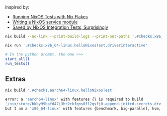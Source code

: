 

Inspired by: 
- [Running NixOS Tests with Nix Flakes](https://blakesmith.me/2024/03/02/running-nixos-tests-with-flakes.html)
- [Writing a NixOS service module](https://scvalex.net/posts/58/)
- [Saved by NixOS Integration Tests, Surprisingly](https://boinkor.net/2024/02/saved-by-nixos-integration-tests-surprisingly/)


```bash
nix build --no-link --print-build-logs --print-out-paths '.#checks.x86_64-linux.helloNixosTest'
```


```bash
nix run '.#checks.x86_64-linux.helloNixosTest.driverInteractive'
```


```bash
# In the python prompt, the one >>>
start_all()
run_tests()
```


## Extras



```bash
nix build '.#checks.aarch64-linux.helloNixosTest'
```

```bash
error: a 'aarch64-linux' with features {} is required to build 
'/nix/store/bkby99bafd47j3hr2rkfqns0fl2qsfj0-append-initrd-secrets.drv', 
but I am a 'x86_64-linux' with features {benchmark, big-parallel, kvm, nixos-test} 
```

